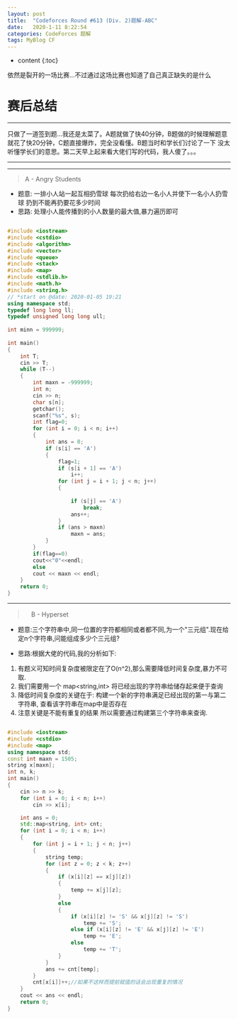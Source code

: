 ```yaml
---
layout: post
title:  "Codeforces Round #613 (Div. 2)题解-ABC"
date:   2020-1-11 8:22:54
categories: CodeForces 题解
tags: MyBlog CF 
---
```


* content
{:toc}

依然是裂开的一场比赛...不过通过这场比赛也知道了自己真正缺失的是什么






# 赛后总结

---

只做了一道签到题...我还是太菜了。A题就做了快40分钟，B题做的时候理解题意就花了快20分钟，C题直接爆炸，完全没看懂。B题当时和学长们讨论了一下 没太听懂学长们的意思。第二天早上起来看大佬们写的代码，我人傻了。。。

---
---

> A - Angry Students

* 题意:
一排小人站一起互相扔雪球 每次扔给右边一名小人并使下一名小人扔雪球 扔到不能再扔要花多少时间
* 思路:
处理小人能传播到的小人数量的最大值,暴力遍历即可

```c++

#include <iostream>
#include <cstdio>
#include <algorithm>
#include <vector>
#include <queue>
#include <stack>
#include <map>
#include <stdlib.h>
#include <math.h>
#include <string.h>
// *start on @date: 2020-01-05 19:21
using namespace std;
typedef long long ll;
typedef unsigned long long ull;
 
int minn = 999999;
 
int main()
{
    int T;
    cin >> T;
    while (T--)
    {
        int maxn = -999999;
        int n;
        cin >> n;
        char s[n];
        getchar();
        scanf("%s", s);
        int flag=0;
        for (int i = 0; i < n; i++)
        {
            int ans = 0;
            if (s[i] == 'A')
            {
                flag=1;
                if (s[i + 1] == 'A')
                    i++;
                for (int j = i + 1; j < n; j++)
                {
 
                    if (s[j] == 'A')
                        break;
                    ans++;
                }
                if (ans > maxn)
                    maxn = ans;
            }
        }
        if(flag==0)
        cout<<"0"<<endl;
        else
        cout << maxn << endl;
    }
    return 0;
}

```
---

>　B - Hyperset

* 题意:三个字符串中,同一位置的字符都相同或者都不同,为一个"三元组".现在给定n个字符串,问能组成多少个三元组?

* 思路:根据大佬的代码,我的分析如下:

1. 有题义可知时间复杂度被限定在了O(n^2),那么需要降低时间复杂度,暴力不可取.
2. 我们需要用一个 map<string,int> 将已经出现的字符串给储存起来便于查询 
3. 降低时间复杂度的关键在于: 构建一个新的字符串满足已经出现的第一与第二字符串,
查看该字符串在map中是否存在
4. 注意关键是不能有重复的结果 所以需要通过构建第三个字符串来查询.


```c++

#include <iostream>
#include <cstdio>
#include <map>
using namespace std;
const int maxn = 1505;
string x[maxn];
int n, k;
int main()
{
    cin >> n >> k;
    for (int i = 0; i < n; i++)
        cin >> x[i];

    int ans = 0;
    std::map<string, int> cnt;
    for (int i = 0; i < n; i++)
    {
        for (int j = i + 1; j < n; j++)
        {
            string temp;
            for (int z = 0; z < k; z++)
            {
                if (x[i][z] == x[j][z])
                {
                    temp += x[j][z];
                }
                else
                {
                    if (x[i][z] != 'S' && x[j][z] != 'S')
                        temp += 'S';
                    else if (x[i][z] != 'E' && x[j][z] != 'E')
                        temp += 'E';
                    else
                        temp += 'T';
                }
            }
            ans += cnt[temp];
        }
        cnt[x[i]]++;//如果不这样而提前赋值的话会出现重复的情况
    }
    cout << ans << endl;
    return 0;
}

